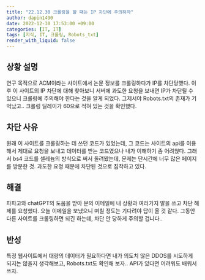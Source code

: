 ```yaml
---
title: "22.12.30 크롤링을 할 때는 IP 차단에 주의하자"
author: dapin1490
date: 2022-12-30 17:53:00 +09:00
categories: [IT, IT]
tags: [지식, IT, 크롤링, Robots_txt]
render_with_liquid: false
---
```


## 상황 설명
연구 목적으로 ACM이라는 사이트에서 논문 정보를 크롤링하다가 IP를 차단당했다. 이후 이 사이트의 IP 차단에 대해 찾아보니 서버에 과도한 요청을 보내면 IP가 차단될 수 있으니 크롤링에 주의해야 한다는 것을 알게 되었다. 그제서야 Robots.txt의 존재가 기억났고.. 크롤링 딜레이가 60으로 적혀 있는 것을 확인했다.  

## 차단 사유
원래 이 사이트를 크롤링하는 데 쓰던 코드가 있었는데, 그 코드는 사이트의 api를 이용해서 제대로 요청을 보내고 데이터를 받는 코드였으나 내가 이해하기 좀 어려웠다. 그래서 bs4 코드를 셀레늄의 방식으로 써서 돌려봤는데, 문제는 단시간에 너무 많은 페이지를 방문한 것. 과도한 요청 때문에 차단된 것으로 짐작하고 있다.  

## 해결
파파고와 chatGPT의 도움을 받아 문의 이메일에 내 상황과 여러가지 말을 쓰고 차단 해제를 요청했다. 오늘 이메일을 보냈으니 며칠 정도는 기다려야 답이 올 것 같다. 그동안 다른 사이트를 크롤링하면 되긴 하는데, 차단 안 당하게 주의할 겁니다..  

## 반성
특정 웹사이트에서 대량의 데이터가 필요하다면 내가 의도치 않은 DDOS를 시도하게 되지는 않을지 생각해보고, Robots.txt도 확인해 보자.. API가 있다면 어려워도 배워서 쓰자.